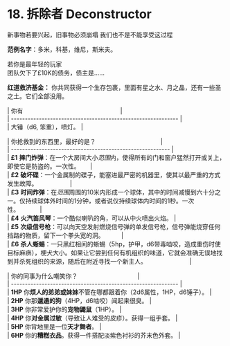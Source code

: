 # 18. 拆除者 Deconstructor 
  
新事物若要兴起，旧事物必须崩塌
我们也不是不能享受这过程
  
**范例名字**：多米，科基，维尼，斯米夫。

若你是最年轻的玩家  
团队欠下了£10K的债务，债主是……  
  
**红道救济基金：** 你共同获得一个生存包裹，里面有星之水、月之晶，还有一些圣之土。它们全部没用。  
  
  
| 你有                                                         |  
| ------------------------------------------------------------ |  
| 大锤（d6, 笨重），喷灯。 |  
  
| 你抢救到的东西里，最好的是？                                      |  
| --------------------------------------------------------- |  
| **£1** **摔门炸弹**：在一个大房间大小*范围*内，使得所有的门和窗户猛然打开或关上，即使它是防盗的。一次性。      |  
| **£2** **破坏碟**：一个金属制的碟子，能塞进最严密的机器里，使其以最严重的方式发生故障。                   |  
| **£3** **时间炸弹**：在*范围*周围的10米内形成一个球体，其中的时间减慢到六十分之一。仅持续球体外时间的1分钟，或者说仅持续球体内时间的1秒。一次性。            |  
| **£4** **火汽笛风琴**：一个酷似喇叭的角，可以从中火喷出火焰。 |  
| **£5** **次级信号枪**：可以向天空发射燃烧信号弹的单发信号枪，信号弹能烧穿任何挡路的物质，留下一个拳头宽的洞。          |  
| **£6** **杀人蜥蜴**：一只黑红相间的蜥蜴（5hp，护甲，d6带毒啮咬，造成重伤时使目标麻痹），梗犬大小。如果让它尝到任何有机组织的味道，它就会准确无误地找到并杀死组织的来源，随后在附近寻找一个新主人。                         |  
  
| 你的同事为什么嘲笑你？                                   |  
| ------------------------------------------------------------ |  
| **1HP** 你**烦人的弟弟或妹妹**不管在哪都跟着你（2d6属性，1HP，d6锤子）。 |  
| **2HP** 你那**邋遢的狗**（4HP，d6啮咬）闻起来很臭。 |  
| **3HP** 你非常爱护你的**宠物鼹鼠**（1HP）。 |  
| **4HP** 你**对金属过敏**（导致让人难受的皮疹）。获得一组手套。 |  
| **5HP** 你背地里是一位**天才舞者**。 |  
| **6HP** 你的**糟糕衣品**。获得一件搭配淡紫色衬衫的芥末色外套。 |